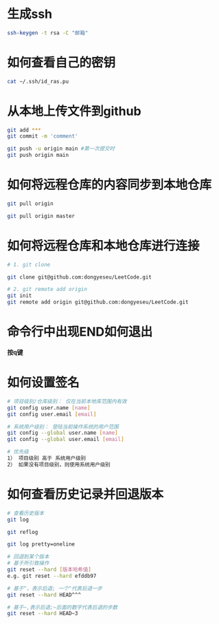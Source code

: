# 生成ssh

```bash
ssh-keygen -t rsa -C "邮箱"
```



# 如何查看自己的密钥

```bash
cat ~/.ssh/id_ras.pu
```


# 从本地上传文件到github
```bash
git add ***
git commit -m 'comment' 

git push -u origin main #第一次提交时
git push origin main
```

# 如何将远程仓库的内容同步到本地仓库
```bash
git pull origin

git pull origin master
```



# 如何将远程仓库和本地仓库进行连接

```bash
# 1. git clone 

git clone git@github.com:dongyeseu/LeetCode.git 

# 2. git remote add origin 
git init 
git remote add origin git@github.com:dongyeseu/LeetCode.git
```



# 命令行中出现END如何退出

**按q键**



# 如何设置签名

```bash
# 项目级别/仓库级别： 仅在当前本地库范围内有效
git config user.name [name]
git config user.email [email]

# 系统用户级别： 登陆当前操作系统的用户范围
git config --global user.name [name]
git config --global user.email [email]

# 优先级
1） 项目级别 高于 系统用户级别
2） 如果没有项目级别，则使用系统用户级别
```



# 如何查看历史记录并回退版本

```bash
# 查看历史版本
git log 

git reflog

git log pretty=oneline

# 回退到某个版本
# 基于所引致操作
git reset --hard [版本哈希值]  
e.g. git reset --hard efddb97

# 基于^，表示后退; 一个^代表后退一步
git reset --hard HEAD^^^  

# 基于~,表示后退;~后面的数字代表后退的步数
git reset --hard HEAD~3
```

